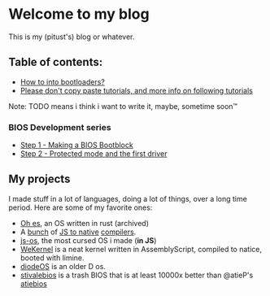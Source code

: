 # Welcome to my blog
This is my (pitust's) blog or whatever.

## Table of contents:
 - [How to into bootloaders?](https://pitust.dev/how-to-into-bootloader)
 - [Please don't copy paste tutorials, and more info on following tutorials](/pls_no_copy_paste_tutorials)

Note: TODO means i think i want to write it, maybe, sometime soon™

### BIOS Development series
 - [Step 1 - Making a BIOS Bootblock](/biosdev/step1)
 - [Step 2 - Protected mode and the first driver](/biosdev/step2)

## My projects
I made stuff in a lot of languages, doing a lot of things, over a long time period. Here are some of my favorite ones:
 - [Oh es](https://github.com/pitust/ohes_root), an OS written in rust (archived)
 - A [bunch](https://github.com/pitust/JSSI) of [JS to native](https://github.com/pitust/jstcc) [compilers](https://pwnfunction.com).
 - [js-os](https://github.com/pitust/js-os), the most cursed OS i made (**in JS**)
 - [WeKernel](https://github.com/pitust/wekernel) is a neat kernel written in AssemblyScript, compiled to natice, booted with limine.
 - [diodeOS](https://github.com/pitust/diode) is an older D os.
 - [stivalebios](https://github.com/pitust/stivalebios) is a trash BIOS that is at least 10000x better than @atieP's [atiebios](https://github.com/atieP/atiebios)
